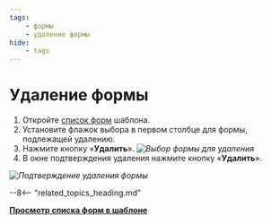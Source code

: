 ```yaml
---
tags:
    - формы
    - удаление формы
hide:
    - tags
---
```


# Удаление формы

1. Откройте [список форм](form_list_view.md) шаблона.
2. Установите флажок выбора в первом столбце для формы, подлежащей удалению.
3. Нажмите кнопку «**Удалить**».
*![Выбор формы для удаления](form_delete_button.png)*
4. В окне подтверждения удаления нажмите кнопку «**Удалить**».

*![Подтверждение удаления формы](form_delete_confirmation.png)*

--8<-- "related_topics_heading.md"

**[Просмотр списка форм в шаблоне](form_list_view.md)**
